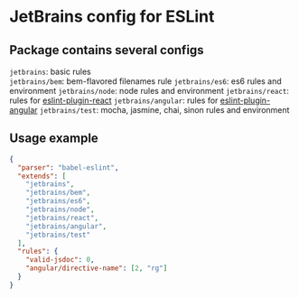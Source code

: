 # JetBrains config for ESLint

## Package contains several configs

`jetbrains`: basic rules  
`jetbrains/bem`: bem-flavored filenames rule
`jetbrains/es6`: es6 rules and environment 
`jetbrains/node`: node rules and environment
`jetbrains/react`: rules for [eslint-plugin-react](https://github.com/yannickcr/eslint-plugin-react) 
`jetbrains/angular`:  rules for [eslint-plugin-angular](https://github.com/Gillespie59/eslint-plugin-angular) 
`jetbrains/test`: mocha, jasmine, chai, sinon rules and environment 

## Usage example

```json
{
  "parser": "babel-eslint",
  "extends": [
    "jetbrains",
    "jetbrains/bem",
    "jetbrains/es6",
    "jetbrains/node",
    "jetbrains/react",
    "jetbrains/angular",
    "jetbrains/test"
  ],
  "rules": {
    "valid-jsdoc": 0,
    "angular/directive-name": [2, "rg"]
  }
}
```
